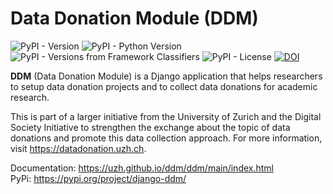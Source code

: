 # Data Donation Module (DDM)

![PyPI - Version](https://img.shields.io/pypi/v/django-ddm?logo=pypi&logoColor=white&label=pip%20install%20django-ddm&color=%23009c94)
![PyPI - Python Version](https://img.shields.io/pypi/pyversions/django-ddm?logo=python&logoColor=white&label=Python&color=%233570a0)
![PyPI - Versions from Framework Classifiers](https://img.shields.io/pypi/frameworkversions/django/django-ddm?logo=django&label=Django&color=%2320aa76)
![PyPI - License](https://img.shields.io/pypi/l/django-ddm?logo=gnu&label=License&color=%2379bee8)
[![DOI](https://img.shields.io/badge/doi-https%3A%2F%2Fdoi.org%2F10.5117%2FCCR2024.2.4.PFIF-%237800bc)](https://doi.org/10.5117/CCR2024.2.4.PFIF)

**DDM** (Data Donation Module) is a Django application that helps researchers to
setup data donation projects and to collect data donations for academic research.

This is part of a larger initiative from the University of Zurich and the Digital
Society Initiative to strengthen the exchange about the topic of data donations and
promote this data collection approach. For more information, visit https://datadonation.uzh.ch.

Documentation: https://uzh.github.io/ddm/ddm/main/index.html \
PyPi: https://pypi.org/project/django-ddm/
